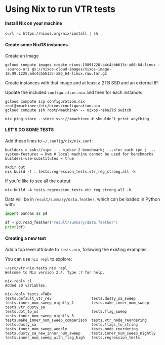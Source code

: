 Using Nix to run VTR tests
==========================

#### Install Nix on your machine

`curl -L https://nixos.org/nix/install | sh`

#### Create some NixOS instances

Create an image

```shell
gcloud compute images create nixos-18091228-a4c4cbb613c-x86-64-linux --source-uri gs://nixos-cloud-images/nixos-image-18.09.1228.a4c4cbb613c-x86_64-linux.raw.tar.gz
```

Create instances with that image and at least a 2TB SSD and an external IP.

Update the included `configuration.nix` and then for each instance:

```shell
gcloud compute scp configuration.nix root@<machine>:/etc/nixos/configuration.nix
gcloud compute ssh root@<machine> -- nixos-rebuild switch

nix ping-store --store ssh://<machine> # shouldn't print anything
```

#### LET'S DO SOME TESTS

Add these lines to `~/.config/nix/nix.conf`:

```
builders = ssh://<ip> - - <jobs> 2 benchmark; ...<for each ip> ; ...
system-features = kvm # local machine cannot be used for benchmarks
builders-use-substitutes = true
```

```shell
mkdir out
nix build -f . tests.regression_tests.vtr_reg_strong.all -k
```

If you'd like to see all the output:

```shell
nix-build -A tests.regression_tests.vtr_reg_strong.all -k
```

Data will be in `result/summary/data.feather`, which can be loaded in Python with:

```python
import pandas as pd

df = pd.read_feather('result/summary/data.feather')
print(df)
```

#### Creating a new test

Add a top level attribute to `tests.nix`, following the existing examples.

You can use `nix repl` to explore:

```
~/src/vtr-nix-test$ nix repl
Welcome to Nix version 2.4. Type :? for help.

nix-repl> :l
Added 20 variables.

nix-repl> tests.<TAB>
tests.default_vtr_rev                  tests.dusty_sa_sweep                   tests.inner_num_sweep_nightly_2        tests.make_inner_num_sweep             tests.vtr_dusty_sa
tests.dot_to_us                        tests.flag_sweep                       tests.inner_num_sweep_nightly_3        tests.make_inner_num_sweep_comparison  tests.vtr_node_reordering
tests.dusty_sa                         tests.flags_to_string                  tests.inner_num_sweep_weekly           tests.node_reordering
tests.dusty_sa_new_inner_num_sweep     tests.inner_num_sweep_nightly          tests.inner_num_sweep_with_flag_high   tests.regression_tests
```
